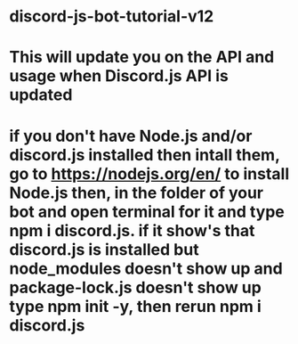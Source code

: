 # discord-js-bot-tutorial-v12

# This will update you on the API and usage when Discord.js API is updated

# if you don't have Node.js and/or discord.js installed then intall them, go to https://nodejs.org/en/ to install Node.js then, in the folder of your bot and open terminal for it and type npm i discord.js.                                                                                                                                                               if it show's that discord.js is installed but node_modules doesn't show up and package-lock.js doesn't show up type npm init -y, then rerun npm i discord.js
